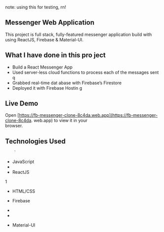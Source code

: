 note: using this for testing, rn!

## Messenger Web Application 

This project is full stack, fully-featured messenger application build with using ReactJS, Firebase & Material-UI.

                
## What I have done in this pro ject          

- Build a React Messenger App     
- Used server-less cloud functions to process each of the messages sent           q    
- Grabbed real-time dat abase        with Firebase’s Firestore          
- Deployed it with Firebase Hostin    g                     
                  
## Live Demo                                                                                                                                                             
Open [https://fb-messenger-clone-8c4da.web.app](https://fb-messenger-clone-8c4da. 
web.app) to view it in your     
browser.                          
                    
## Technologies Used                                
                
     
                    
          
        `                                       
            
            
                                                                                                                                                            
- JavaScript                                          
-   
- ReactJS                   


1                          
            
                        



- HTML/CSS


- Firebase
- 
- 



- Material-UI


